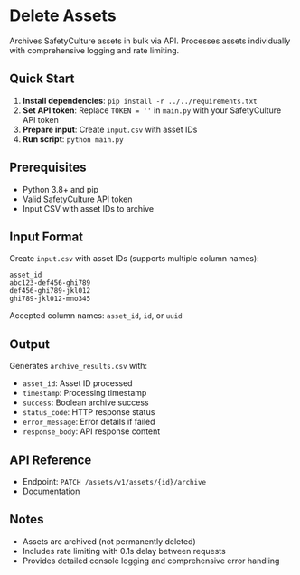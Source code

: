 # Delete Assets

Archives SafetyCulture assets in bulk via API. Processes assets individually with comprehensive logging and rate limiting.

## Quick Start

1. **Install dependencies**: `pip install -r ../../requirements.txt`
2. **Set API token**: Replace `TOKEN = ''` in `main.py` with your SafetyCulture API token
3. **Prepare input**: Create `input.csv` with asset IDs
4. **Run script**: `python main.py`

## Prerequisites

- Python 3.8+ and pip
- Valid SafetyCulture API token
- Input CSV with asset IDs to archive

## Input Format

Create `input.csv` with asset IDs (supports multiple column names):
```csv
asset_id
abc123-def456-ghi789
def456-ghi789-jkl012
ghi789-jkl012-mno345
```

Accepted column names: `asset_id`, `id`, or `uuid`

## Output

Generates `archive_results.csv` with:
- `asset_id`: Asset ID processed
- `timestamp`: Processing timestamp
- `success`: Boolean archive success
- `status_code`: HTTP response status
- `error_message`: Error details if failed
- `response_body`: API response content

## API Reference

- Endpoint: `PATCH /assets/v1/assets/{id}/archive`
- [Documentation](https://developer.safetyculture.com/reference/)

## Notes

- Assets are archived (not permanently deleted)
- Includes rate limiting with 0.1s delay between requests
- Provides detailed console logging and comprehensive error handling
